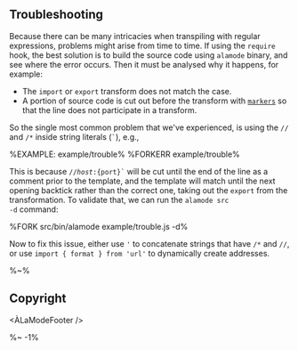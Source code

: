 ## Troubleshooting

Because there can be many intricacies when transpiling with regular expressions, problems might arise from time to time. If using the `require` hook, the best solution is to build the source code using `alamode` binary, and see where the error occurs. Then it must be analysed why it happens, for example:

- The `import` or `export` transform does not match the case.
- A portion of source code is cut out before the transform with [`markers`](https://github.com/a-la/markers/blob/master/src/index.js#L46) so that the line does not participate in a transform.

So the single most common problem that we've experienced, is using the `//` and `/*` inside string literals (<code>`</code>), e.g.,

%EXAMPLE: example/trouble%
%FORKERR example/trouble%

This is because <code>//${host}:${port}`</code> will be cut until the end of the line as a comment prior to the template, and the template will match until the next opening backtick rather than the correct one, taking out the <code>export</code> from the transformation. To validate that, we can run the <code>alamode src -d</code> command:

%FORK src/bin/alamode example/trouble.js -d%

Now to fix this issue, either use `'` to concatenate strings that have `/*` and `//`, or use `import { format } from 'url'` to dynamically create addresses.

<!-- Currently not supported:

- `import 'package'` -->

%~%

<!-- ## TODO

- [ ] Allow to erase the build directory before the build so that old files are removed.
- [ ] Implement JSX transform.
- [ ] Dynamic mode when code is evaluated to find when transforms are required (target). -->

## Copyright

<ÀLaModeFooter />

%~ -1%
